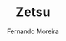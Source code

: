 ---
title: "Zetsu"
github: https://github.com/nandomoreirame/zetsu
demo: https://nandomoreirame.github.io/zetsu/
author: Fernando Moreira
draft: true
ssg:
  - Jekyll
cms:
  - No Cms
---